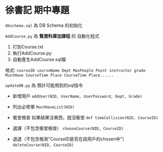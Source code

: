 # 徐書記 期中專題

`dbschema.sql` 為 DB Schema 的初始化

`AddCourse.py` 為 **幫資料庫加課程** 的 自動化程式

1. 打到Course.txt
2. 執行AddCourse.py
3. 自動產生AddCourse.sql檔

格式:
`courseID courseName Dept MaxPeople Point instructor grade MustHave CourseTime Place CourseTime Place......`

`updateDB.py` 為 預計可能用到的sql指令

- 新增用戶
`addUser(NID, UserName, UserPassword, Dept, Grade)`

* 列出必修單
`MustHaveList(NID)`

* 衝堂檢查
如果結果沒東西，就沒衝堂
`def timeCollision(NID, CourseID)`

* 選課（不包含衝堂檢查）
`chooseCourse(NID, CourseID)`

- 退選（不包含檢測"CourseID是否在該用戶的chosen中"）
`deleteCourse(NID, CourseID)`
